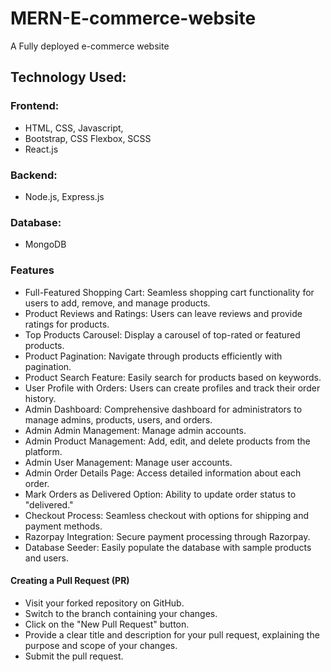 # MERN-E-commerce-website
A Fully deployed e-commerce website

## Technology Used:
### Frontend:
- HTML, CSS, Javascript,
- Bootstrap, CSS Flexbox, SCSS
- React.js

### Backend: 
- Node.js, Express.js


### Database:
- MongoDB


### Features
- Full-Featured Shopping Cart: Seamless shopping cart functionality for users to add, remove, and manage products.
- Product Reviews and Ratings: Users can leave reviews and provide ratings for products.
- Top Products Carousel: Display a carousel of top-rated or featured products.
- Product Pagination: Navigate through products efficiently with pagination.
- Product Search Feature: Easily search for products based on keywords.
- User Profile with Orders: Users can create profiles and track their order history.
- Admin Dashboard: Comprehensive dashboard for administrators to manage admins, products, users, and orders.
- Admin Admin Management: Manage admin accounts.
- Admin Product Management: Add, edit, and delete products from the platform.
- Admin User Management: Manage user accounts.
- Admin Order Details Page: Access detailed information about each order.
- Mark Orders as Delivered Option: Ability to update order status to "delivered."
- Checkout Process: Seamless checkout with options for shipping and payment methods.
- Razorpay Integration: Secure payment processing through Razorpay.
- Database Seeder: Easily populate the database with sample products and users.


#### Creating a Pull Request (PR)
- Visit your forked repository on GitHub.
- Switch to the branch containing your changes.
- Click on the "New Pull Request" button.
- Provide a clear title and description for your pull request, explaining the purpose and scope of your changes.
- Submit the pull request.




